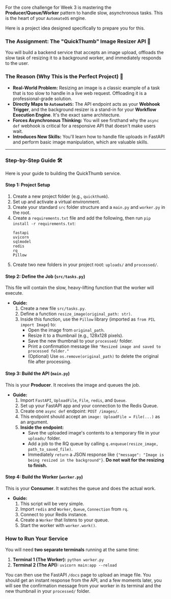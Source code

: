 For the core challenge for Week 3 is mastering the **Producer/Queue/Worker** pattern to handle slow, asynchronous tasks. This is the heart of your `AutomateOS` engine.

Here is a project idea designed specifically to prepare you for this.

### The Assignment: The "QuickThumb" Image Resizer API 📝

You will build a backend service that accepts an image upload, offloads the slow task of resizing it to a background worker, and immediately responds to the user.

### The Reason (Why This is the Perfect Project) 🤔

-   **Real-World Problem:** Resizing an image is a classic example of a task that is too slow to handle in a live web request. Offloading it is a professional-grade solution.
-   **Directly Maps to `AutomateOS`:** The API endpoint acts as your **Webhook Trigger**, and the background resizer is a stand-in for your **Workflow Execution Engine**. It's the exact same architecture.
-   **Forces Asynchronous Thinking:** You will see firsthand why the `async def` webhook is critical for a responsive API that doesn't make users wait.
-   **Introduces New Skills:** You'll learn how to handle file uploads in FastAPI and perform basic image manipulation, which are valuable skills.

---

### Step-by-Step Guide 🛠️

Here is your guide to building the QuickThumb service.

#### Step 1: Project Setup

1.  Create a new project folder (e.g., `quickthumb`).
2.  Set up and activate a virtual environment.
3.  Create your standard `src` folder structure and a `main.py` and `worker.py` in the root.
4.  Create a `requirements.txt` file and add the following, then run `pip install -r requirements.txt`:
    ```
    fastapi
    uvicorn
    sqlmodel
    redis
    rq
    Pillow
    ```
5.  Create two new folders in your project root: `uploads/` and `processed/`.

#### Step 2: Define the Job (`src/tasks.py`)

This file will contain the slow, heavy-lifting function that the worker will execute.

-   **Guide:**
    1.  Create a new file `src/tasks.py`.
    2.  Define a function `resize_image(original_path: str)`.
    3.  Inside this function, use the `Pillow` library (imported as `from PIL import Image`) to:
        -   Open the image from `original_path`.
        -   Resize it to a thumbnail (e.g., 128x128 pixels).
        -   Save the new thumbnail to your `processed/` folder.
        -   Print a confirmation message like `"Resized image and saved to processed folder."`
        -   (Optional) Use `os.remove(original_path)` to delete the original file after processing.

#### Step 3: Build the API (`main.py`)

This is your **Producer**. It receives the image and queues the job.

-   **Guide:**
    1.  Import `FastAPI`, `UploadFile`, `File`, `redis`, and `Queue`.
    2.  Set up your FastAPI app and your connection to the Redis Queue.
    3.  Create one `async def` endpoint: `POST /images/`.
    4.  This endpoint should accept an `image: UploadFile = File(...)` as an argument.
    5.  **Inside the endpoint:**
        -   Save the uploaded image's contents to a temporary file in your `uploads/` folder.
        -   Add a job to the RQ queue by calling `q.enqueue(resize_image, path_to_saved_file)`.
        -   Immediately `return` a JSON response like `{"message": "Image is being resized in the background"}`. **Do not wait for the resizing to finish.**

#### Step 4: Build the Worker (`worker.py`)

This is your **Consumer**. It watches the queue and does the actual work.

-   **Guide:**
    1.  This script will be very simple.
    2.  Import `redis` and `Worker`, `Queue`, `Connection` from `rq`.
    3.  Connect to your Redis instance.
    4.  Create a `Worker` that listens to your queue.
    5.  Start the worker with `worker.work()`.

### How to Run Your Service

You will need **two separate terminals** running at the same time:

1.  **Terminal 1 (The Worker):**
    `python worker.py`
2.  **Terminal 2 (The API):**
    `uvicorn main:app --reload`

You can then use the FastAPI `/docs` page to upload an image file. You should get an instant response from the API, and a few moments later, you will see the confirmation message from your worker in its terminal and the new thumbnail in your `processed/` folder.
